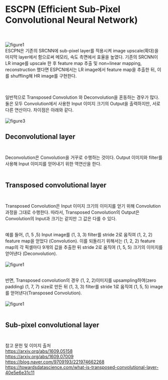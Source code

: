 # ESCPN (Efficient Sub-Pixel Convolutional Neural Network) <br><br>

![figure1](https://user-images.githubusercontent.com/57740560/93749143-5c952a80-fc34-11ea-8062-63b468b769a4.png) <br>
ESCPN은 기존의 SRCNN에 sub-pixel layer를 적용시켜 image upscale(확대)을 마지막 layer에서 함으로써 메모리, 속도 측면에서 효율을 높였다. 기존의 SRCNN이 LR image를 upscale 한 후 feature map 추출 및 non=linear mapping, reconstruction 했다면 ESPCN에서는 LR image에서 feature map을 추출한 뒤, 이를 shuffling해 HR image를 구현한다. <br><br><br>


일반적으로 Transposed Convolution 와 Deconvolution을 혼동하는 경우가 많다. 둘은 모두 Convolution에서 사용한 Input 이미지 크기의 Output을 출력하지만, 서로 다른 연산이다. 차이점은 아래와 같다. <br><br>
![figure3](https://user-images.githubusercontent.com/57740560/95059132-75710600-0733-11eb-9f0f-10bf396d2f1d.png) <br>

## Deconvolutional layer <br><br>
Deconvolution은 Convolution을 거꾸로 수행하는 것이다. Output 이미지와 filter를 사용해 Input 이미지를 얻어내기 위한 역연산을 한다. <br><br>

## Transposed convolutional layer <br><br>
Transposed Convolution은 Input 이미지 크기의 이미지를 얻기 위해 Convolution 과정을 그대로 수행한다. 따라서, Transposed Convolution의 Output은 Convolution의 Input과 크기는 같지만 그 값은 다를 수 있다. <br><br>

예를 들어, (1, 5 ,5) Input image를 (1, 3, 3) filter를 stride 2로 움직여 (1, 2, 2) feature map을 얻었다 (Convolution). 이를 되돌리기 위해서는 (1, 2, 2) feature map의 각 픽셀마다 9개의 값을 추출한 뒤  stride 2로 움직여 (1, 5, 5) 크기의 이미지를 얻어낸다 (Deconvolution). <br><br>
![figure1](https://user-images.githubusercontent.com/57740560/95058303-4c03aa80-0732-11eb-867d-cc22b10d0086.gif) <br><br>

반면, Transposed convolution의 경우 (1, 2, 2)이미지를 upsampling하여(zero padding) (1, 7, 7) size로 만든 뒤 (1, 3, 3) filter를 stride 1로 움직여 (1, 5, 5) image를 얻어낸다(Transposed Convolution). <br><br>
![figure1](https://user-images.githubusercontent.com/57740560/95059782-53c44e80-0734-11eb-8331-7aba1eaeb89a.gif) <br><br>

## Sub-pixel convolutional layer <br><br>






참고 문헌 및 이미지 출처 <br>
https://arxiv.org/abs/1609.05158 <br>
https://arxiv.org/abs/1609.07009 <br>
https://blog.naver.com/9709193/221974662268 <br>
https://towardsdatascience.com/what-is-transposed-convolutional-layer-40e5e6e31c11 <br>


